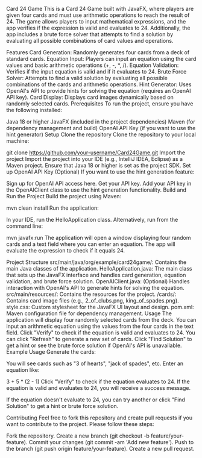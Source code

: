 Card 24 Game
This is a Card 24 Game built with JavaFX, where players are given four cards and must use arithmetic operations to reach the result of 24. The game allows players to input mathematical expressions, and the app verifies if the expression is valid and evaluates to 24. Additionally, the app includes a brute force solver that attempts to find a solution by evaluating all possible combinations of card values and operations.

Features
Card Generation: Randomly generates four cards from a deck of standard cards.
Equation Input: Players can input an equation using the card values and basic arithmetic operations (+, -, *, /).
Equation Validation: Verifies if the input equation is valid and if it evaluates to 24.
Brute Force Solver: Attempts to find a valid solution by evaluating all possible combinations of the cards and arithmetic operations.
Hint Generator: Uses OpenAI's API to provide hints for solving the equation (requires an OpenAI API key).
Card Display: Displays card images dynamically based on randomly selected cards.
Prerequisites
To run the project, ensure you have the following installed:

Java 18 or higher
JavaFX (included in the project dependencies)
Maven (for dependency management and build)
OpenAI API Key (if you want to use the hint generator)
Setup
Clone the repository
Clone the repository to your local machine:

git clone https://github.com/your-username/Card24Game.git
Import the project
Import the project into your IDE (e.g., IntelliJ IDEA, Eclipse) as a Maven project.
Ensure that Java 18 or higher is set as the project SDK.
Set up OpenAI API Key (Optional)
If you want to use the hint generation feature:

Sign up for OpenAI API access here.
Get your API key.
Add your API key in the OpenAIClient class to use the hint generation functionality.
Build and Run the Project
Build the project using Maven:

mvn clean install
Run the application:

In your IDE, run the HelloApplication class.
Alternatively, run from the command line:

mvn javafx:run
The application will open a window displaying four random cards and a text field where you can enter an equation. The app will evaluate the expression to check if it equals 24.

Project Structure
src/main/java/org/example/card24game/: Contains the main Java classes of the application.
HelloApplication.java: The main class that sets up the JavaFX interface and handles card generation, equation validation, and brute force solution.
OpenAIClient.java: (Optional) Handles interaction with OpenAI's API to generate hints for solving the equation.
src/main/resources/: Contains the resources for the project.
/cards/: Contains card image files (e.g., 2_of_clubs.png, king_of_spades.png).
style.css: Custom stylesheet for the JavaFX UI layout and design.
pom.xml: Maven configuration file for dependency management.
Usage
The application will display four randomly selected cards from the deck.
You can input an arithmetic equation using the values from the four cards in the text field.
Click "Verify" to check if the equation is valid and evaluates to 24.
You can click "Refresh" to generate a new set of cards.
Click "Find Solution" to get a hint or see the brute force solution if OpenAI's API is unavailable.
Example Usage
Generate the cards:

You will see cards such as "3 of hearts", "jack of spades", etc.
Enter an equation like:

3 + 5 * (2 - 1)
Click "Verify" to check if the equation evaluates to 24. If the equation is valid and evaluates to 24, you will receive a success message.

If the equation doesn't evaluate to 24, you can try another or click "Find Solution" to get a hint or brute force solution.

Contributing
Feel free to fork this repository and create pull requests if you want to contribute to the project. Please follow these steps:

Fork the repository.
Create a new branch (git checkout -b feature/your-feature).
Commit your changes (git commit -am 'Add new feature').
Push to the branch (git push origin feature/your-feature).
Create a new pull request.







